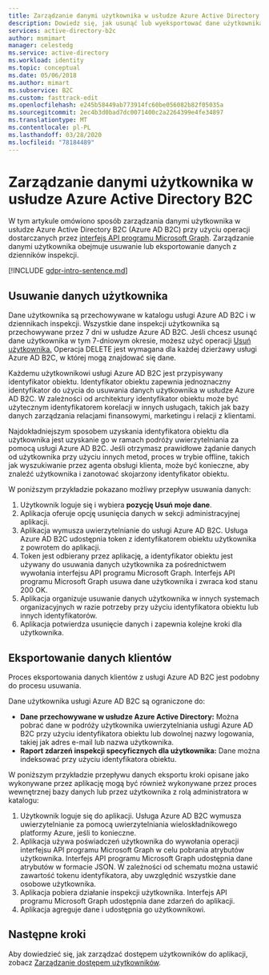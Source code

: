 ```yaml
---
title: Zarządzanie danymi użytkownika w usłudze Azure Active Directory B2C | Dokumenty firmy Microsoft
description: Dowiedz się, jak usunąć lub wyeksportować dane użytkownika w usłudze Azure AD B2C.
services: active-directory-b2c
author: msmimart
manager: celestedg
ms.service: active-directory
ms.workload: identity
ms.topic: conceptual
ms.date: 05/06/2018
ms.author: mimart
ms.subservice: B2C
ms.custom: fasttrack-edit
ms.openlocfilehash: e245b58449ab773914fc60be056082b82f05035a
ms.sourcegitcommit: 2ec4b3d0bad7dc0071400c2a2264399e4fe34897
ms.translationtype: MT
ms.contentlocale: pl-PL
ms.lasthandoff: 03/28/2020
ms.locfileid: "78184489"
---
```

# <a name="manage-user-data-in-azure-active-directory-b2c"></a>Zarządzanie danymi użytkownika w usłudze Azure Active Directory B2C

 W tym artykule omówiono sposób zarządzania danymi użytkownika w usłudze Azure Active Directory B2C (Azure AD B2C) przy użyciu operacji dostarczanych przez [interfejs API programu Microsoft Graph](https://docs.microsoft.com/graph/use-the-api). Zarządzanie danymi użytkownika obejmuje usuwanie lub eksportowanie danych z dzienników inspekcji.

[!INCLUDE [gdpr-intro-sentence.md](../../includes/gdpr-intro-sentence.md)]

## <a name="delete-user-data"></a>Usuwanie danych użytkownika

Dane użytkownika są przechowywane w katalogu usługi Azure AD B2C i w dziennikach inspekcji. Wszystkie dane inspekcji użytkownika są przechowywane przez 7 dni w usłudze Azure AD B2C. Jeśli chcesz usunąć dane użytkownika w tym 7-dniowym okresie, możesz użyć operacji [Usuń użytkownika.](https://docs.microsoft.com/graph/api/user-delete) Operacja DELETE jest wymagana dla każdej dzierżawy usługi Azure AD B2C, w której mogą znajdować się dane.

Każdemu użytkownikowi usługi Azure AD B2C jest przypisywany identyfikator obiektu. Identyfikator obiektu zapewnia jednoznaczny identyfikator do użycia do usuwania danych użytkownika w usłudze Azure AD B2C. W zależności od architektury identyfikator obiektu może być użytecznym identyfikatorem korelacji w innych usługach, takich jak bazy danych zarządzania relacjami finansowymi, marketingu i relacji z klientami.

Najdokładniejszym sposobem uzyskania identyfikatora obiektu dla użytkownika jest uzyskanie go w ramach podróży uwierzytelniania za pomocą usługi Azure AD B2C. Jeśli otrzymasz prawidłowe żądanie danych od użytkownika przy użyciu innych metod, proces w trybie offline, takich jak wyszukiwanie przez agenta obsługi klienta, może być konieczne, aby znaleźć użytkownika i zanotować skojarzony identyfikator obiektu.

W poniższym przykładzie pokazano możliwy przepływ usuwania danych:

1. Użytkownik loguje się i wybiera **pozycję Usuń moje dane**.
2. Aplikacja oferuje opcję usunięcia danych w sekcji administracyjnej aplikacji.
3. Aplikacja wymusza uwierzytelnianie do usługi Azure AD B2C. Usługa Azure AD B2C udostępnia token z identyfikatorem obiektu użytkownika z powrotem do aplikacji.
4. Token jest odbierany przez aplikację, a identyfikator obiektu jest używany do usuwania danych użytkownika za pośrednictwem wywołania interfejsu API programu Microsoft Graph. Interfejs API programu Microsoft Graph usuwa dane użytkownika i zwraca kod stanu 200 OK.
5. Aplikacja organizuje usuwanie danych użytkownika w innych systemach organizacyjnych w razie potrzeby przy użyciu identyfikatora obiektu lub innych identyfikatorów.
6. Aplikacja potwierdza usunięcie danych i zapewnia kolejne kroki dla użytkownika.

## <a name="export-customer-data"></a>Eksportowanie danych klientów

Proces eksportowania danych klientów z usługi Azure AD B2C jest podobny do procesu usuwania.

Dane użytkownika usługi Azure AD B2C są ograniczone do:

- **Dane przechowywane w usłudze Azure Active Directory:** Można pobrać dane w podróży użytkownika uwierzytelniania usługi Azure AD B2C przy użyciu identyfikatora obiektu lub dowolnej nazwy logowania, takiej jak adres e-mail lub nazwa użytkownika.
- **Raport zdarzeń inspekcji specyficznych dla użytkownika:** Dane można indeksować przy użyciu identyfikatora obiektu.

W poniższym przykładzie przepływu danych eksportu kroki opisane jako wykonywane przez aplikację mogą być również wykonywane przez proces wewnętrznej bazy danych lub przez użytkownika z rolą administratora w katalogu:

1. Użytkownik loguje się do aplikacji. Usługa Azure AD B2C wymusza uwierzytelnianie za pomocą uwierzytelniania wieloskładnikowego platformy Azure, jeśli to konieczne.
2. Aplikacja używa poświadczeń użytkownika do wywołania operacji interfejsu API programu Microsoft Graph w celu pobrania atrybutów użytkownika. Interfejs API programu Microsoft Graph udostępnia dane atrybutów w formacie JSON. W zależności od schematu można ustawić zawartość tokenu identyfikatora, aby uwzględnić wszystkie dane osobowe użytkownika.
3. Aplikacja pobiera działanie inspekcji użytkownika. Interfejs API programu Microsoft Graph udostępnia dane zdarzeń do aplikacji.
4. Aplikacja agreguje dane i udostępnia go użytkownikowi.

## <a name="next-steps"></a>Następne kroki

Aby dowiedzieć się, jak zarządzać dostępem użytkowników do aplikacji, zobacz [Zarządzanie dostępem użytkowników](manage-user-access.md).
